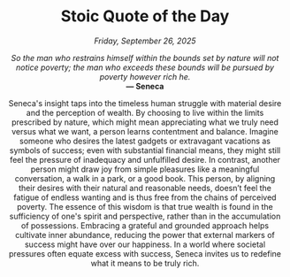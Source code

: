 <h1 align="center">Stoic Quote of the Day</h1>
<p align="center"><em><!--START_SECTION:current-date-->
Friday, September 26, 2025
<!--END_SECTION:current-date--></em></p>
<p align="center">
    <em><!--START_SECTION:quote-text-->
So the man who restrains himself within the bounds set by nature will not notice poverty; the man who exceeds these bounds will be pursued by poverty however rich he.
<!--END_SECTION:quote-text--></em><br>
    <strong>— <!--START_SECTION:quote-author-->
Seneca
<!--END_SECTION:quote-author--></strong>
</p>

<p align="center" style="max-width:600px;margin:0 auto;">
<!--START_SECTION:quote-interpretation-->
Seneca's insight taps into the timeless human struggle with material desire and the perception of wealth. By choosing to live within the limits prescribed by nature, which might mean appreciating what we truly need versus what we want, a person learns contentment and balance. Imagine someone who desires the latest gadgets or extravagant vacations as symbols of success; even with substantial financial means, they might still feel the pressure of inadequacy and unfulfilled desire. In contrast, another person might draw joy from simple pleasures like a meaningful conversation, a walk in a park, or a good book. This person, by aligning their desires with their natural and reasonable needs, doesn’t feel the fatigue of endless wanting and is thus free from the chains of perceived poverty. The essence of this wisdom is that true wealth is found in the sufficiency of one's spirit and perspective, rather than in the accumulation of possessions. Embracing a grateful and grounded approach helps cultivate inner abundance, reducing the power that external markers of success might have over our happiness. In a world where societal pressures often equate excess with success, Seneca invites us to redefine what it means to be truly rich.
<!--END_SECTION:quote-interpretation-->
</p>

